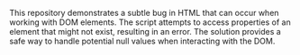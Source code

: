This repository demonstrates a subtle bug in HTML that can occur when working with DOM elements. The script attempts to access properties of an element that might not exist, resulting in an error.  The solution provides a safe way to handle potential null values when interacting with the DOM.